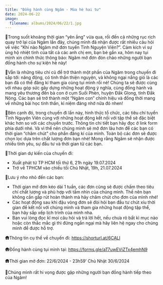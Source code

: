 ```yaml
---
title: "Đồng hành cùng Ngăm - Mùa hè hai tư"
date: 2024-06-22
image:
  filename: albums/2024/06/22/1.jpg
---
```


🌱Trong suốt khoảng thời gian “yên ắng" vừa qua, rồi đến cả những rục rịch quay trở lại của Ngăm lần đây, chúng mình đã
nhận được rất nhiều câu hỏi về việc “Khi nào Ngăm mở đơn tuyển Tình Nguyện Viên?”. Cảm kích vì sự ủng hộ nhiệt tình của
tất cả các anh chị em, bạn bè gần xa, hôm nay tụi mình xin chính thức thông báo: Ngăm mở đơn đón chào những người bạn
đồng hành cho sự kiện hè này!

🌱Vẫn là những tiêu chí cũ để trở thành một phần của Ngăm trong chuyến đi sắp tới: năng động, có tinh thần thiện nguyện,
và không ngại nắng gió là các bạn đã có thể đăng kí tham gia cùng tụi mình rồi nè! Chúng ta sẽ được cùng với nhau góp
sức gây dựng những hoạt động ý nghĩa, cùng đồng hành và mang yêu thương đến bà con ở cụm Suối Phèn, huyện Đắk Glong,
tỉnh Đắk Nông. Các bạn sẽ trở thành một “Ngăm con” chính hiệu và đồng thời mang về những bài học tinh thần, kỉ niệm đáng
nhớ nữa đó nhen!

🌱Bên cạnh đó, trong chuyến đi lần này, hình thức tổ chức, các tiêu chí tuyển Tình Nguyện Viên cùng với những hoạt động
kết nối với tập thể sẽ đặc biệt khác hơn so với các chuyến trước. Thông tin chi tiết bạn hãy đọc ở link form phía dưới
nhé. Và vì thế nên chúng mình sẽ mở đơn lâu hơn để các bạn có thời gian “chăm chút" cho phần đăng kí của mình. Toàn bộ
các đơn sẽ được chọn lọc dựa trên chất lượng đơn bạn nhé! Mong rằng Ngăm sẽ nhận được nhiều tình yêu, sự đầu tư và thời
gian từ các bạn.

🌱Thời gian dự kiến của chuyến đi:

- Xuất phát từ TP HCM tối thứ 6, 21h ngày 19.07.2024
- Trở về TPHCM vào chiều tối Chủ Nhật, 19h, 21.07.2024

🌱Lưu ý nho nhỏ đến các bạn:

- Thời gian mở đơn kéo dài 1 tuần, các đơn cũng sẽ được chấm theo tiêu chí chất lượng và phù hợp với tầm nhìn của chúng
  mình. Thế nên bạn không cần gấp rút hoàn thành mà hãy chăm chút cho đơn của mình nhé!
- Các hoạt động sau khi đậu vòng đơn sẽ đòi hỏi bạn đầu tư chút xíu thời gian để kết nối với chúng mình và tham gia
  những hoạt động tập thể, bạn hãy sắp xếp lịch trình của mình nha.
- Bạn vui lòng đọc kĩ mọi câu hỏi và trả lời hết, nếu chưa rõ bất kì mục nào hoặc còn thắc mắc gì thì đừng ngần ngại mà
  hãy liên hệ ngay cho chúng mình để được hỗ trợ.

🛖Thông tin cụ thể về chuyến đi: https://shorturl.at/6CALl

🛖Đồng hành cùng tụi mình tại: https://forms.gle/aT7uwEViZTx4emhN9

🛖Thời gian mở đơn: 22/6/2024 - 23h59’ Chủ Nhật 30/6/2024

🌱Chúng mình rất hi vọng được gặp những người bạn đồng hành tiếp theo của Ngăm!
